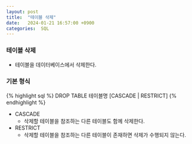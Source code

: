 ```yaml
---
layout: post
title:  "테이블 삭제"
date:   2024-01-21 16:57:00 +0900
categories:  SQL
---
```


### 테이블 삭제

- 테이블을 데이터베이스에서 삭제한다.

### 기본 형식

{% highlight sql %}
DROP TABLE 테이블명 [CASCADE | RESTRICT]
{% endhighlight %}

- CASCADE
    - 삭제할 테이블을 참조하는 다른 테이블도 함께 삭제한다.
- RESTRICT
    - 삭제할 테이블을 참조하는 다른 테이블이 존재하면 삭제가 수행되지 않는다.